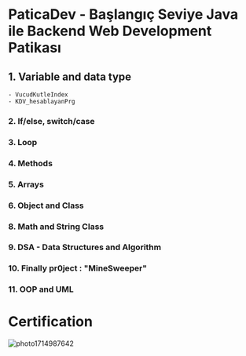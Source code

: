 #  PaticaDev - Başlangıç Seviye Java ile Backend Web Development Patikası

##  1. Variable and data type
    - VucudKutleIndex
    - KDV_hesablayanPrg
###  2. If/else, switch/case
###  3. Loop
###  4. Methods
###  5. Arrays
###  6. Object and Class
###  8. Math and String Class
###  9. DSA - Data Structures and Algorithm
###  10. Finally pr0ject : "MineSweeper"
###  11. OOP and UML

# Certification 
![photo1714987642](https://github.com/gunelbalayeva/PatikaDev_Frontend/assets/129526795/bf88a5d2-b491-4157-9ee5-714ee3b4d2b6)

